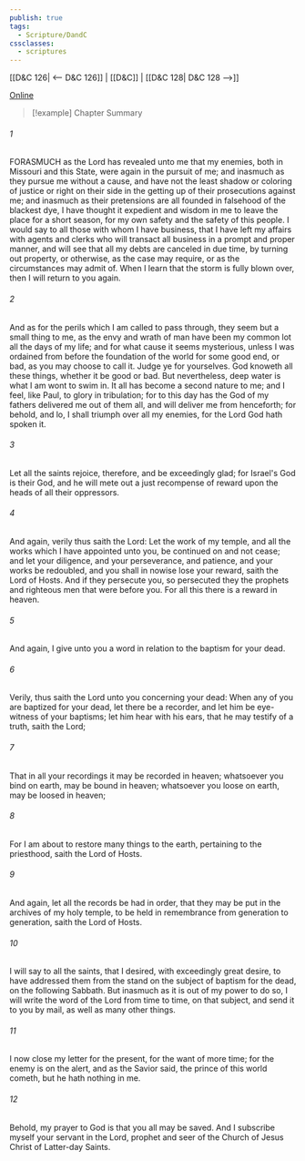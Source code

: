 ```yaml
---
publish: true
tags:
  - Scripture/DandC
cssclasses:
  - scriptures
---
```

[[D&C 126| <-- D&C 126]] | [[D&C]] | [[D&C 128| D&C 128 -->]]

[Online](https://churchofjesuschrist.org/study/scriptures/dc-testament/dc/127?lang=eng)

>[!example] Chapter Summary
>
###### 1
FORASMUCH as the Lord has revealed unto me that my enemies, both in Missouri and this State, were again in the pursuit of me; and inasmuch as they pursue me without a cause, and have not the least shadow or coloring of justice or right on their side in the getting up of their prosecutions against me; and inasmuch as their pretensions are all founded in falsehood of the blackest dye, I have thought it expedient and wisdom in me to leave the place for a short season, for my own safety and the safety of this people. I would say to all those with whom I have business, that I have left my affairs with agents and clerks who will transact all business in a prompt and proper manner, and will see that all my debts are canceled in due time, by turning out property, or otherwise, as the case may require, or as the circumstances may admit of. When I learn that the storm is fully blown over, then I will return to you again.
###### 2
And as for the perils which I am called to pass through, they seem but a small thing to me, as the envy and wrath of man have been my common lot all the days of my life; and for what cause it seems mysterious, unless I was ordained from before the foundation of the world for some good end, or bad, as you may choose to call it. Judge ye for yourselves. God knoweth all these things, whether it be good or bad. But nevertheless, deep water is what I am wont to swim in. It all has become a second nature to me; and I feel, like Paul, to glory in tribulation; for to this day has the God of my fathers delivered me out of them all, and will deliver me from henceforth; for behold, and lo, I shall triumph over all my enemies, for the Lord God hath spoken it.
###### 3
Let all the saints rejoice, therefore, and be exceedingly glad; for Israel's God is their God, and he will mete out a just recompense of reward upon the heads of all their oppressors.
###### 4
And again, verily thus saith the Lord: Let the work of my temple, and all the works which I have appointed unto you, be continued on and not cease; and let your diligence, and your perseverance, and patience, and your works be redoubled, and you shall in nowise lose your reward, saith the Lord of Hosts. And if they persecute you, so persecuted they the prophets and righteous men that were before you. For all this there is a reward in heaven.
###### 5
And again, I give unto you a word in relation to the baptism for your dead.
###### 6
Verily, thus saith the Lord unto you concerning your dead: When any of you are baptized for your dead, let there be a recorder, and let him be eye-witness of your baptisms; let him hear with his ears, that he may testify of a truth, saith the Lord;
###### 7
That in all your recordings it may be recorded in heaven; whatsoever you bind on earth, may be bound in heaven; whatsoever you loose on earth, may be loosed in heaven;
###### 8
For I am about to restore many things to the earth, pertaining to the priesthood, saith the Lord of Hosts.
###### 9
And again, let all the records be had in order, that they may be put in the archives of my holy temple, to be held in remembrance from generation to generation, saith the Lord of Hosts.
###### 10
I will say to all the saints, that I desired, with exceedingly great desire, to have addressed them from the stand on the subject of baptism for the dead, on the following Sabbath. But inasmuch as it is out of my power to do so, I will write the word of the Lord from time to time, on that subject, and send it to you by mail, as well as many other things.
###### 11
I now close my letter for the present, for the want of more time; for the enemy is on the alert, and as the Savior said, the prince of this world cometh, but he hath nothing in me.
###### 12
Behold, my prayer to God is that you all may be saved. And I subscribe myself your servant in the Lord, prophet and seer of the Church of Jesus Christ of Latter-day Saints.




